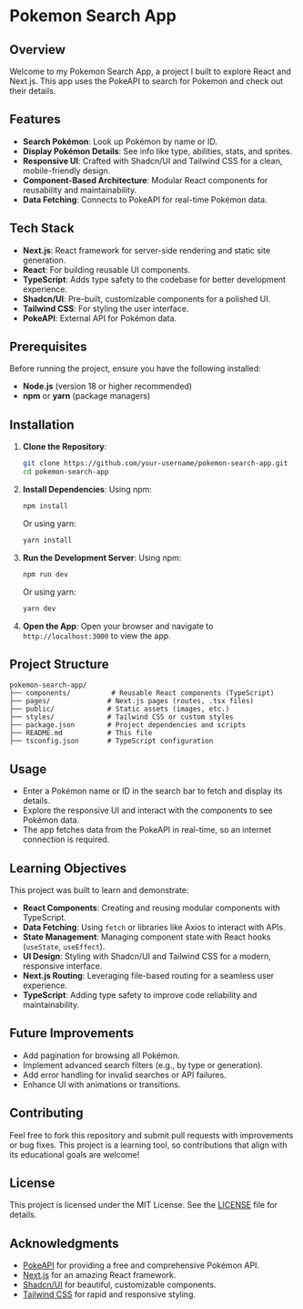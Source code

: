# Pokemon Search App

## Overview

Welcome to my Pokemon Search App, a project I built to explore React and Next.js.
This app uses the PokeAPI to search for Pokemon and check out their details.

## Features

- **Search Pokémon**: Look up Pokémon by name or ID.
- **Display Pokémon Details**: See info like type, abilities, stats, and sprites.
- **Responsive UI**: Crafted with Shadcn/UI and Tailwind CSS for a clean, mobile-friendly design.
- **Component-Based Architecture**: Modular React components for reusability and maintainability.
- **Data Fetching**: Connects to PokeAPI for real-time Pokémon data.

## Tech Stack

- **Next.js**: React framework for server-side rendering and static site generation.
- **React**: For building reusable UI components.
- **TypeScript**: Adds type safety to the codebase for better development experience.
- **Shadcn/UI**: Pre-built, customizable components for a polished UI.
- **Tailwind CSS**: For styling the user interface.
- **PokeAPI**: External API for Pokémon data.

## Prerequisites

Before running the project, ensure you have the following installed:

- **Node.js** (version 18 or higher recommended)
- **npm** or **yarn** (package managers)

## Installation

1. **Clone the Repository**:

   ```bash
   git clone https://github.com/your-username/pokemon-search-app.git
   cd pokemon-search-app
   ```

2. **Install Dependencies**:
   Using npm:

   ```bash
   npm install
   ```

   Or using yarn:

   ```bash
   yarn install
   ```

3. **Run the Development Server**:
   Using npm:

   ```bash
   npm run dev
   ```

   Or using yarn:

   ```bash
   yarn dev
   ```

4. **Open the App**:
   Open your browser and navigate to `http://localhost:3000` to view the app.

## Project Structure

```
pokemon-search-app/
├── components/          # Reusable React components (TypeScript)
├── pages/              # Next.js pages (routes, .tsx files)
├── public/             # Static assets (images, etc.)
├── styles/             # Tailwind CSS or custom styles
├── package.json        # Project dependencies and scripts
├── README.md           # This file
├── tsconfig.json       # TypeScript configuration
```

## Usage

- Enter a Pokémon name or ID in the search bar to fetch and display its details.
- Explore the responsive UI and interact with the components to see Pokémon data.
- The app fetches data from the PokeAPI in real-time, so an internet connection is required.

## Learning Objectives

This project was built to learn and demonstrate:

- **React Components**: Creating and reusing modular components with TypeScript.
- **Data Fetching**: Using `fetch` or libraries like Axios to interact with APIs.
- **State Management**: Managing component state with React hooks (`useState`, `useEffect`).
- **UI Design**: Styling with Shadcn/UI and Tailwind CSS for a modern, responsive interface.
- **Next.js Routing**: Leveraging file-based routing for a seamless user experience.
- **TypeScript**: Adding type safety to improve code reliability and maintainability.

## Future Improvements

- Add pagination for browsing all Pokémon.
- Implement advanced search filters (e.g., by type or generation).
- Add error handling for invalid searches or API failures.
- Enhance UI with animations or transitions.

## Contributing

Feel free to fork this repository and submit pull requests with improvements or bug fixes. This project is a learning tool, so contributions that align with its educational goals are welcome!

## License

This project is licensed under the MIT License. See the [LICENSE](LICENSE) file for details.

## Acknowledgments

- [PokeAPI](https://pokeapi.co/) for providing a free and comprehensive Pokémon API.
- [Next.js](https://nextjs.org/) for an amazing React framework.
- [Shadcn/UI](https://ui.shadcn.com/) for beautiful, customizable components.
- [Tailwind CSS](https://tailwindcss.com/) for rapid and responsive styling.
